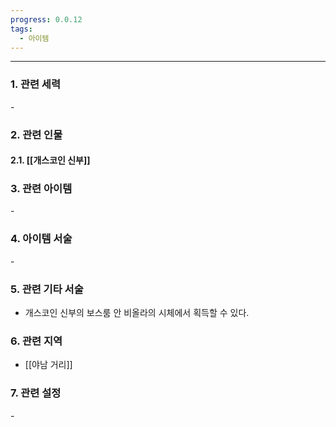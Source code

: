 ```yaml
---
progress: 0.0.12
tags:
  - 아이템
---
```

---
### 1. 관련 세력 
\-

### 2. 관련 인물
#### 2.1. [[개스코인 신부]]

### 3. 관련 아이템
\-


### 4. 아이템 서술
\-

### 5. 관련 기타 서술
- 개스코인 신부의 보스룸 안 비올라의 시체에서 획득할 수 있다.

### 6. 관련 지역
- [[야남 거리]]

### 7. 관련 설정
\-